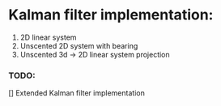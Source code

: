 # Kalman filter implementation: 
1. 2D linear system
2. Unscented 2D system with bearing
3. Unscented 3d -> 2D linear system projection

### TODO: 
[] Extended Kalman filter implementation
